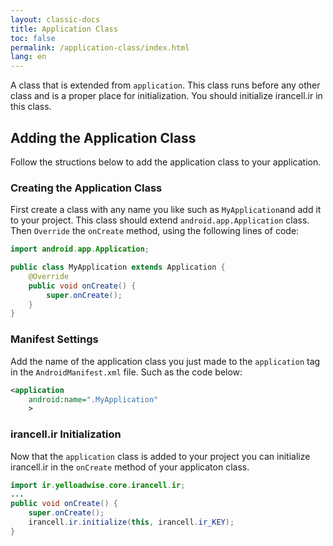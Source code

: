 ```yaml
---
layout: classic-docs
title: Application Class
toc: false
permalink: /application-class/index.html
lang: en
---
```


A class that is extended from `application`. This class runs before any other class and is a proper place for initialization. You should initialize irancell.ir in this class.

## Adding the Application Class
Follow the structions below to add the application class to your application.

### Creating the Application Class
First create a class with any name you like such as `MyApplication`and add it to your project. This class should extend `android.app.Application` class. Then `Override` the `onCreate` method, using the following lines of code:

```java
import android.app.Application;

public class MyApplication extends Application {
    @Override
    public void onCreate() {
        super.onCreate();
    }
}
```

### Manifest Settings
Add the name of the application class you just made to the `application` tag in the `AndroidManifest.xml` file. Such as the code below:

```xml
<application
    android:name=".MyApplication"
    >
```

### irancell.ir Initialization
Now that the `application` class is added to your project you can initialize irancell.ir in the `onCreate` method of your applicaton class.

```java
import ir.yelloadwise.core.irancell.ir;
...
public void onCreate() {
    super.onCreate();
    irancell.ir.initialize(this, irancell.ir_KEY);
}
```
